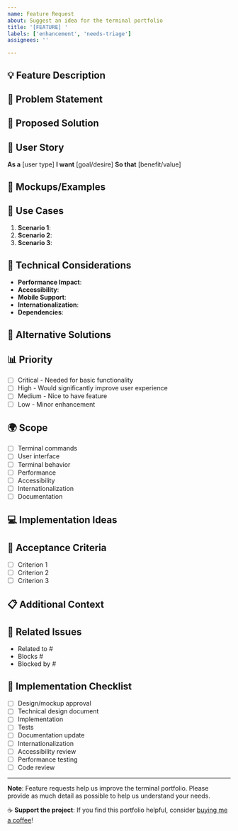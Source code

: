 ```yaml
---
name: Feature Request
about: Suggest an idea for the terminal portfolio
title: '[FEATURE] '
labels: ['enhancement', 'needs-triage']
assignees: ''

---
```


## 💡 Feature Description
<!-- A clear and concise description of what you want to happen -->

## 🎯 Problem Statement
<!-- Is your feature request related to a problem? Please describe -->
<!-- e.g., "I'm always frustrated when..." -->

## 💭 Proposed Solution
<!-- Describe the solution you'd like -->

## 🔄 User Story
<!-- Describe how this feature would be used -->
**As a** [user type]
**I want** [goal/desire]
**So that** [benefit/value]

## 🎨 Mockups/Examples
<!-- Add screenshots, mockups, or examples of similar features -->

## 🌟 Use Cases
<!-- Describe specific scenarios where this feature would be useful -->
1. **Scenario 1**: 
2. **Scenario 2**: 
3. **Scenario 3**: 

## 🔧 Technical Considerations
<!-- Any technical aspects to consider -->
- **Performance Impact**: 
- **Accessibility**: 
- **Mobile Support**: 
- **Internationalization**: 
- **Dependencies**: 

## 🎲 Alternative Solutions
<!-- Describe alternatives you've considered -->

## 📊 Priority
<!-- How important is this feature to you? -->
- [ ] Critical - Needed for basic functionality
- [ ] High - Would significantly improve user experience
- [ ] Medium - Nice to have feature
- [ ] Low - Minor enhancement

## 🌍 Scope
<!-- What parts of the application would this affect? -->
- [ ] Terminal commands
- [ ] User interface
- [ ] Terminal behavior
- [ ] Performance
- [ ] Accessibility
- [ ] Internationalization
- [ ] Documentation

## 💻 Implementation Ideas
<!-- If you have ideas on how to implement this, please share -->

## 🧪 Acceptance Criteria
<!-- What needs to be true for this feature to be considered complete? -->
- [ ] Criterion 1
- [ ] Criterion 2
- [ ] Criterion 3

## 📋 Additional Context
<!-- Add any other context, links, or examples about the feature request -->

## 🔗 Related Issues
<!-- Link any related issues -->
- Related to #
- Blocks #
- Blocked by #

## 📝 Implementation Checklist
<!-- For maintainers - will be filled when work begins -->
- [ ] Design/mockup approval
- [ ] Technical design document
- [ ] Implementation
- [ ] Tests
- [ ] Documentation update
- [ ] Internationalization
- [ ] Accessibility review
- [ ] Performance testing
- [ ] Code review

---

**Note**: Feature requests help us improve the terminal portfolio. Please provide as much detail as possible to help us understand your needs.

☕ **Support the project**: If you find this portfolio helpful, consider [buying me a coffee](https://pixmeacoffee.vercel.app/gustavo)!